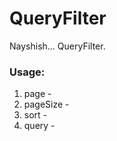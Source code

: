 # QueryFilter

Nayshish... QueryFilter.

### Usage:
1. page -
2. pageSize - 
3. sort - 
4. query - 
